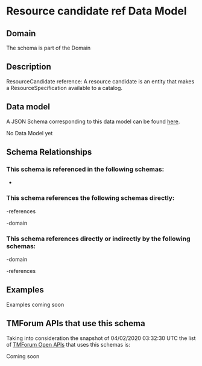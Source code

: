 # Resource candidate ref Data Model

## Domain

The  schema is part of the  Domain

## Description

ResourceCandidate reference: A resource candidate is an entity that makes a ResourceSpecification available to a catalog.

## Data model

A JSON Schema corresponding to this data model can be found
[here](https://github.com/tmforum-rand/schemas/blob/candidates/Resource/ResourceCandidateRef.schema.json).

No Data Model yet

## Schema Relationships

### This schema is referenced in the following schemas:

-

### This schema references the following schemas directly:

-references

-domain

### This schema references directly or indirectly by the following schemas:

-domain

-references



## Examples

Examples coming soon

## TMForum APIs that use this schema

Taking into consideration the snapshot of 04/02/2020 03:32:30 UTC the list of [TMForum Open APIs](https://www.tmforum.org/open-apis/) that uses this schemas is:

Coming soon